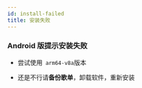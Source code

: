 ```yaml
---
id: install-failed
title: 安装失败
---
```


### Android 版提示安装失败

- 尝试使用` arm64-v8a`版本

- 还是不行请**备份歌单**，卸载软件，重新安装
